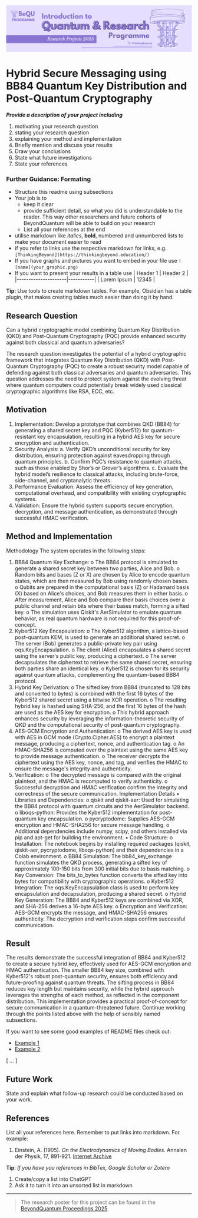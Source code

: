 ![BeyondQuantum Banner for Research Projects](../BeyondQuantum_Banner_Research_Projects_2025.png)

# Hybrid Secure Messaging using BB84 Quantum Key Distribution and Post-Quantum Cryptography


***Provide a description of your project including*** 

1. motivating your research question
2. stating your research question
3. explaining your method and implementation
4. Briefly mention and discuss your results
5. Draw your conclusions
6. State what future investigations 
7. State your references 

### Further Guidance: Formating
- Structure this readme using subsections
- Your job is to 
    - keep it clear
    - provide sufficient detail, so what you did is understandable to the reader. This way other researchers and future cohorts of BeyondQuantum will be able to build on your research
    - List all your references at the end
- utilise markdown like *italics*, **bold**, numbered and unnumbered lists to make your document easier to read
- if you refer to links use the respective markdown for links, e.g. `[ThinkingBeyond](https://thinkingbeyond.education/)`
- If you have graphs and pictures you want to embed in your file use `![name](your_graphic.png)`
- If you want to present your results in a table use
    | Header 1            | Header 2  |
    |---------------------|-----------|
    | Lorem Ipsum         | 12345     |

**Tip:** Use tools to create markdown tables. For example, Obsidian has a table plugin, that makes creating tables much easier than doing it by hand.

## Research Question

Can a hybrid cryptographic model combining Quantum Key Distribution (QKD) and Post-Quantum Cryptography (PQC) provide enhanced security against both classical and quantum adversaries?

The research question investigates the potential of a hybrid cryptographic framework that integrates Quantum Key Distribution (QKD) with Post-Quantum Cryptography (PQC) to create a robust security model capable of defending against both classical adversaries and quantum adversaries. This question addresses the need to protect system against the evolving threat where quantum computers could potentially break widely used classical cryptographic algorithms like RSA, ECC, etc.

## Motivation
1. Implementation: Develop a prototype that combines QKD (BB84) for generating a shared secret key and PQC (Kyber512) for quantum-resistant key encapsulation, resulting in a hybrid AES key for secure encryption and authentication.
2. Security Analysis: a. Verify QKD’s unconditional security for key distribution, ensuring protection against eavesdropping through quantum principles.
                      b. Confirm PQC’s resistance to quantum attacks, such as those enabled by Shor’s or Grover’s algorithms.
                      c. Evaluate the hybrid model’s resilience to classical attacks, including brute-force, side-channel, and cryptanalytic threats.
3. Performance Evaluation: Assess the efficiency of key generation, computational overhead, and compatibility with existing cryptographic systems.
4. Validation: Ensure the hybrid system supports secure encryption, decryption, and message authentication, as demonstrated through successful HMAC verification.


## Method and Implementation
Methodology
The system operates in the following steps:
1.	BB84 Quantum Key Exchange:
    o	The BB84 protocol is simulated to generate a shared secret key between two parties, Alice and Bob.
    o	Random bits and bases (Z or X) are chosen by Alice to encode quantum states, which are then measured by Bob using randomly chosen bases.
    o	Qubits are prepared in the computational basis (Z) or Hadamard basis (X) based on Alice's choices, and Bob measures them in either basis.
    o	After measurement, Alice and Bob compare their basis choices over a public channel and retain bits where their bases match, forming a sifted key.
    o	The simulation uses Qiskit's AerSimulator to emulate quantum behavior, as real quantum hardware is not required for this proof-of-concept.
2.	Kyber512 Key Encapsulation:
    o	The Kyber512 algorithm, a lattice-based post-quantum KEM, is used to generate an additional shared secret.
    o	The server (Bob) generates a public-private key pair using oqs.KeyEncapsulation.
    o	The client (Alice) encapsulates a shared secret using the server's public key, producing a ciphertext.
    o	The server decapsulates the ciphertext to retrieve the same shared secret, ensuring both parties share an identical key.
    o	Kyber512 is chosen for its security against quantum attacks, complementing the quantum-based BB84 protocol.
3.	Hybrid Key Derivation:
    o	The sifted key from BB84 (truncated to 128 bits and converted to bytes) is combined with the first 16 bytes of the Kyber512 shared secret using a bitwise XOR operation.
    o	The resulting hybrid key is hashed using SHA-256, and the first 16 bytes of the hash are used as the AES key for encryption.
    o	This hybrid approach enhances security by leveraging the information-theoretic security of QKD and the computational security of post-quantum cryptography.
4.	AES-GCM Encryption and Authentication:
    o	The derived AES key is used with AES in GCM mode (Crypto.Cipher.AES) to encrypt a plaintext message, producing a ciphertext, nonce, and authentication tag.
    o	An HMAC-SHA256 is computed over the plaintext using the same AES key to provide message authentication.
    o	The receiver decrypts the ciphertext using the AES key, nonce, and tag, and verifies the HMAC to ensure the message's integrity and authenticity.
5.	Verification:
    o	The decrypted message is compared with the original plaintext, and the HMAC is recomputed to verify authenticity.
    o	Successful decryption and HMAC verification confirm the integrity and correctness of the secure communication.
Implementation Details
•	Libraries and Dependencies:
o	qiskit and qiskit-aer: Used for simulating the BB84 protocol with quantum circuits and the AerSimulator backend.
o	liboqs-python: Provides the Kyber512 implementation for post-quantum key encapsulation.
o	pycryptodome: Supplies AES-GCM encryption and HMAC-SHA256 for secure message handling.
o	Additional dependencies include numpy, scipy, and others installed via pip and apt-get for building the environment.
•	Code Structure:
o	Installation: The notebook begins by installing required packages (qiskit, qiskit-aer, pycryptodome, liboqs-python) and their dependencies in a Colab environment.
o	BB84 Simulation: The bb84_key_exchange function simulates the QKD process, generating a sifted key of approximately 100-150 bits from 300 initial bits due to basis matching.
o	Key Conversion: The bits_to_bytes function converts the sifted key into bytes for compatibility with cryptographic operations.
o	Kyber512 Integration: The oqs.KeyEncapsulation class is used to perform key encapsulation and decapsulation, producing a shared secret.
o	Hybrid Key Generation: The BB84 and Kyber512 keys are combined via XOR, and SHA-256 derives a 16-byte AES key.
o	Encryption and Verification: AES-GCM encrypts the message, and HMAC-SHA256 ensures authenticity. The decryption and verification steps confirm successful communication.

## Result
The results demonstrate the successful integration of BB84 and Kyber512 to create a secure hybrid key, effectively used for AES-GCM encryption and HMAC authentication. The smaller BB84 key size, combined with Kyber512's robust post-quantum security, ensures both efficiency and future-proofing against quantum threats. The sifting process in BB84 reduces key length but maintains security, while the hybrid approach leverages the strengths of each method, as reflected in the component distribution. This implementation provides a practical proof-of-concept for secure communication in a quantum-threatened future.
Continue working through the points listed above with the help of sensibly named subsections. 

If you want to see some good examples of README files check out:
- [Example 1](https://github.com/ThinkingBeyond/BeyondAI-2024/blob/main/warenya-loulia/README.md)
- [Example 2](https://github.com/ThinkingBeyond/BeyondAI-2024/blob/main/shaana-karuna/README.md)

[ ... ]

## Future Work

State and explain what follow-up research could be conducted based on your work.

## References

List all your references here. Remember to put links into markdown. For example:

1.  Einstein, A. (1905). *On the Electrodynamics of Moving Bodies*. Annalen der Physik, 17, 891-921. [Internet Archive](https://archive.org/details/einstein-1905-relativity)

**Tip**: *If you have you references in BibTex, Google Scholar or Zotero*
1. Create/copy a list into ChatGPT
2. Ask it to turn it into an unsorted list in markdown

---

> The research poster for this project can be found in the [BeyondQuantum Proceedings 2025](https://thinkingbeyond.education/beyondquantum_proceedings_2025/).

